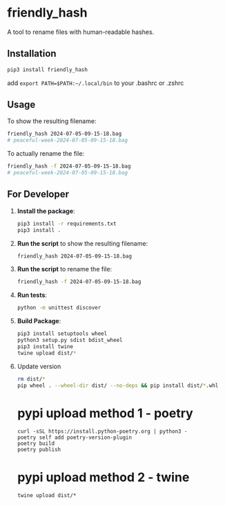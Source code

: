 # friendly_hash

A tool to rename files with human-readable hashes.

## Installation

```sh
pip3 install friendly_hash
```

add `export PATH=$PATH:~/.local/bin` to your .bashrc or .zshrc

## Usage

To show the resulting filename:
```sh
friendly_hash 2024-07-05-09-15-18.bag
# peaceful-week-2024-07-05-09-15-18.bag
```

To actually rename the file:
```sh
friendly_hash -f 2024-07-05-09-15-18.bag
# peaceful-week-2024-07-05-09-15-18.bag
```

## For Developer

1. **Install the package**:
    ```sh
    pip3 install -r requirements.txt
    pip3 install .
    ```
2. **Run the script** to show the resulting filename:
    ```sh
    friendly_hash 2024-07-05-09-15-18.bag
    ```
3. **Run the script** to rename the file:
    ```sh
    friendly_hash -f 2024-07-05-09-15-18.bag
    ```

4. **Run tests**:
    ```sh
    python -m unittest discover
    ```
 5. **Build Package**:
    ```sh
    pip3 install setuptools wheel
    python3 setup.py sdist bdist_wheel
    pip3 install twine
    twine upload dist/*
    ```

6. Update version

    ```sh
    rm dist/*
    pip wheel . --wheel-dir dist/ --no-deps && pip install dist/*.whl 
    ```

    # pypi upload method 1 - poetry
    ```
    curl -sSL https://install.python-poetry.org | python3 -
    poetry self add poetry-version-plugin
    poetry build
    poetry publish
    ```
    # pypi upload method 2 - twine
    ```
    twine upload dist/*
    ```